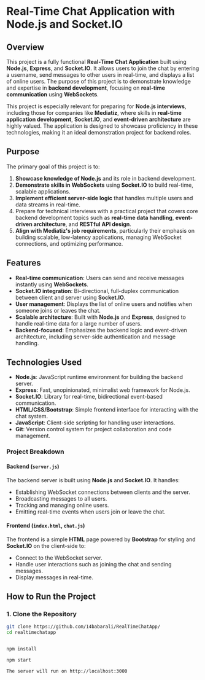 ﻿# Real-Time Chat Application with Node.js and Socket.IO

## Overview

This project is a fully functional **Real-Time Chat Application** built using **Node.js**, **Express**, and **Socket.IO**. It allows users to join the chat by entering a username, send messages to other users in real-time, and displays a list of online users. The purpose of this project is to demonstrate knowledge and expertise in **backend development**, focusing on **real-time communication** using **WebSockets**.

This project is especially relevant for preparing for **Node.js interviews**, including those for companies like **Mediatiz**, where skills in **real-time application development**, **Socket.IO**, and **event-driven architecture** are highly valued. The application is designed to showcase proficiency in these technologies, making it an ideal demonstration project for backend roles.

## Purpose

The primary goal of this project is to:
1. **Showcase knowledge of Node.js** and its role in backend development.
2. **Demonstrate skills in WebSockets** using **Socket.IO** to build real-time, scalable applications.
3. **Implement efficient server-side logic** that handles multiple users and data streams in real-time.
4. Prepare for technical interviews with a practical project that covers core backend development topics such as **real-time data handling**, **event-driven architecture**, and **RESTful API design**.
5. **Align with Mediatiz's job requirements**, particularly their emphasis on building scalable, low-latency applications, managing WebSocket connections, and optimizing performance.

## Features

- **Real-time communication**: Users can send and receive messages instantly using **WebSockets**.
- **Socket.IO integration**: Bi-directional, full-duplex communication between client and server using **Socket.IO**.
- **User management**: Displays the list of online users and notifies when someone joins or leaves the chat.
- **Scalable architecture**: Built with **Node.js** and **Express**, designed to handle real-time data for a large number of users.
- **Backend-focused**: Emphasizes the backend logic and event-driven architecture, including server-side authentication and message handling.

## Technologies Used

- **Node.js**: JavaScript runtime environment for building the backend server.
- **Express**: Fast, unopinionated, minimalist web framework for Node.js.
- **Socket.IO**: Library for real-time, bidirectional event-based communication.
- **HTML/CSS/Bootstrap**: Simple frontend interface for interacting with the chat system.
- **JavaScript**: Client-side scripting for handling user interactions.
- **Git**: Version control system for project collaboration and code management.


### Project Breakdown

#### Backend (`server.js`)

The backend server is built using **Node.js** and **Socket.IO**. It handles:
- Establishing WebSocket connections between clients and the server.
- Broadcasting messages to all users.
- Tracking and managing online users.
- Emitting real-time events when users join or leave the chat.

#### Frontend (`index.html`, `chat.js`)

The frontend is a simple **HTML** page powered by **Bootstrap** for styling and **Socket.IO** on the client-side to:
- Connect to the WebSocket server.
- Handle user interactions such as joining the chat and sending messages.
- Display messages in real-time.

## How to Run the Project

### 1. Clone the Repository

```bash
git clone https://github.com/14babarali/RealTimeChatApp/
cd realtimechatapp


npm install

npm start

The server will run on http://localhost:3000

